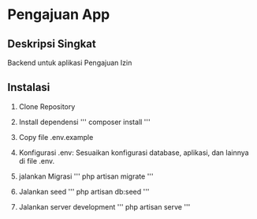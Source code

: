 # Pengajuan App 

## Deskripsi Singkat

Backend untuk aplikasi Pengajuan Izin 

## Instalasi

1. Clone Repository
2. Install dependensi
   '''
    composer install
   '''

4. Copy file .env.example
5. Konfigurasi .env: Sesuaikan konfigurasi database, aplikasi, dan lainnya di file .env.
6. jalankan Migrasi
    '''
    php artisan migrate
   '''
   
8. Jalankan seed
   '''
    php artisan db:seed
   '''
9. Jalankan server development
    '''
    php artisan serve
    '''
